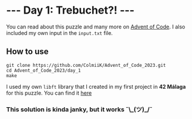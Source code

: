 # --- Day 1: Trebuchet?! ---

You can read about this puzzle and many more on [Advent of Code](https://adventofcode.com/2023/day/1). I also included my own input in the `input.txt` file.

## How to use

```
git clone https://github.com/ColmiiK/Advent_of_Code_2023.git
cd Advent_of_Code_2023/day_1
make
```

I used my own `libft` library that I created in my first project in **42 Málaga** for this puzzle. You can find it [here](https://github.com/ColmiiK/libft)
### This solution is kinda janky, but it works ¯\\\_(ツ)\_/¯